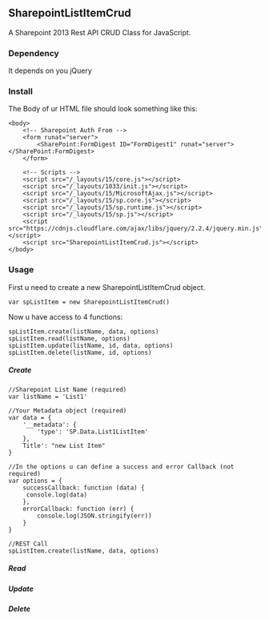 ## SharepointListItemCrud
A Sharepoint 2013 Rest API CRUD Class for JavaScript.

### Dependency
It depends on you jQuery

### Install
The Body of ur HTML file should look something like this:

```
<body>
    <!-- Sharepoint Auth From -->
    <form runat="server">
        <SharePoint:FormDigest ID="FormDigest1" runat="server"></SharePoint:FormDigest>
    </form>

    <!-- Scripts -->
    <script src="/_layouts/15/core.js"></script>
    <script src="/_layouts/1033/init.js"></script>
    <script src="/_layouts/15/MicrosoftAjax.js"></script>
    <script src="/_layouts/15/sp.core.js"></script>
    <script src="/_layouts/15/sp.runtime.js"></script>
    <script src="/_layouts/15/sp.js"></script>
    <script src="https://cdnjs.cloudflare.com/ajax/libs/jquery/2.2.4/jquery.min.js"></script>
    <script src="SharepointListItemCrud.js"></script>
</body>
```
### Usage

First u need to create a new SharepointListItemCrud object.
```
var spListItem = new SharepointListItemCrud()
```

Now u have access to 4 functions:
```
spListItem.create(listName, data, options)
spListItem.read(listName, options)
spListItem.update(listName, id, data, options)
spListItem.delete(listName, id, options)
```

##### Create
```
//Sharepoint List Name (required)
var listName = 'List1'

//Your Metadata object (required)
var data = {
    '__metadata': {
        'type': 'SP.Data.List1ListItem'
    },
    Title': "new List Item"
}

//In the options u can define a success and error Callback (not required)
var options = {
    successCallback: function (data) {
     console.log(data)
    },
    errorCallback: function (err) {
        console.log(JSON.stringify(err))
    }
}

//REST Call
spListItem.create(listName, data, options)
```
##### Read
##### Update
##### Delete
